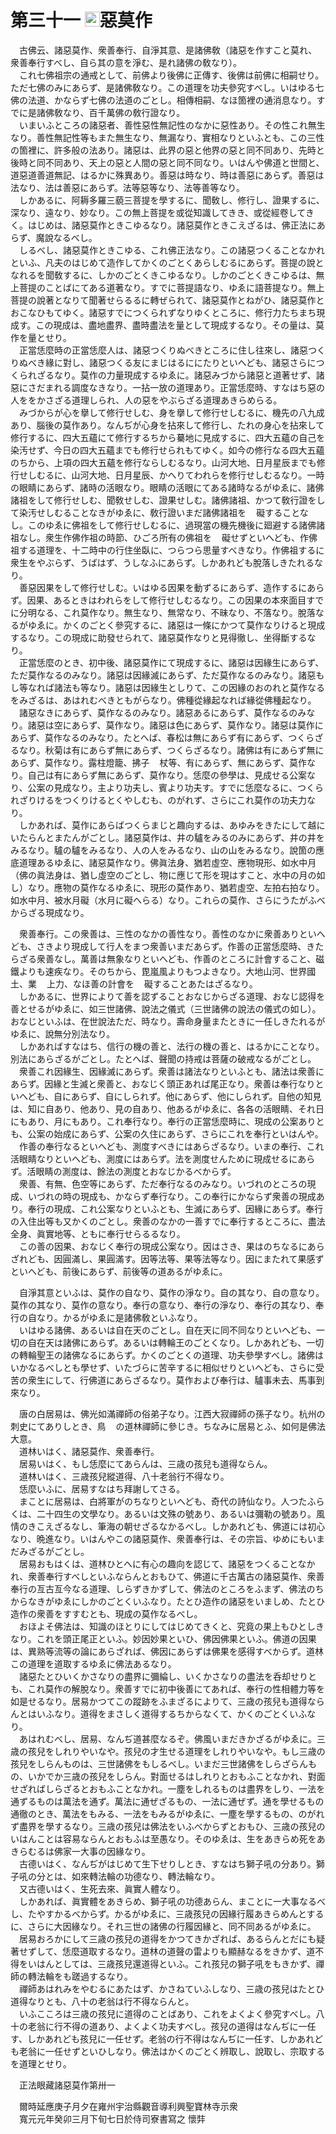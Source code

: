 # 第三十一 <img width="24" height="24" src="_c5cbYR1.png" border="0">惡莫作
　古佛云、諸惡莫作、衆善奉行、自淨其意、是諸佛敎（諸惡を作すこと莫れ、衆善奉行すべし、自ら其の意を淨む、是れ諸佛の敎なり）。  
　これ七佛祖宗の通戒として、前佛より後佛に正傳す、後佛は前佛に相嗣せり。ただ七佛のみにあらず、是諸佛敎なり。この道理を功夫參究すべし。いはゆる七佛の法道、かならず七佛の法道のごとし。相傳相嗣、なほ箇裡の通消息なり。すでに是諸佛敎なり、百千萬佛の敎行證なり。  
　いまいふところの諸惡者、善性惡性無記性のなかに惡性あり。その性これ無生なり。善性無記性等もまた無生なり、無漏なり、實相なりといふとも、この三性の箇裡に、許多般の法あり。諸惡は、此界の惡と他界の惡と同不同あり、先時と後時と同不同あり、天上の惡と人間の惡と同不同なり。いはんや佛道と世間と、道惡道善道無記、はるかに殊異あり。善惡は時なり、時は善惡にあらず。善惡は法なり、法は善惡にあらず。法等惡等なり、法等善等なり。  
　しかあるに、阿耨多羅三藐三菩提を學するに、聞敎し、修行し、證果するに、深なり、遠なり、妙なり。この無上菩提を或從知識してきき、或從經卷してきく。はじめは、諸惡莫作ときこゆるなり。諸惡莫作ときこえざるは、佛正法にあらず、魔說なるべし。  
　しるべし、諸惡莫作ときこゆる、これ佛正法なり。この諸惡つくることなかれといふ、凡夫のはじめて造作してかくのごとくあらしむるにあらず。菩提の說となれるを聞敎するに、しかのごとくきこゆるなり。しかのごとくきこゆるは、無上菩提のことばにてある道著なり。すでに菩提語なり、ゆゑに語菩提なり。無上菩提の說著となりて聞著せらるるに轉ぜられて、諸惡莫作とねがひ、諸惡莫作とおこなひもてゆく。諸惡すでにつくられずなりゆくところに、修行力たちまち現成す。この現成は、盡地盡界、盡時盡法を量として現成するなり。その量は、莫作を量とせり。  
　正當恁麼時の正當恁麼人は、諸惡つくりぬべきところに住し往來し、諸惡つくりぬべき緣に對し、諸惡つくる友にまじはるににたりといへども、諸惡さらにつくられざるなり。莫作の力量現成するゆゑに。諸惡みづから諸惡と道著せず、諸惡にさだまれる調度なきなり。一拈一放の道理あり。正當恁麼時、すなはち惡の人ををかさざる道理しられ、人の惡をやぶらざる道理あきらめらる。  
　みづからが心を擧して修行せしむ、身を擧して修行せしむるに、機先の八九成あり、腦後の莫作あり。なんぢが心身を拈來して修行し、たれの身心を拈來して修行するに、四大五蘊にて修行するちから驀地に見成するに、四大五蘊の自己を染汚せず、今日の四大五蘊までも修行せられもてゆく。如今の修行なる四大五蘊のちから、上項の四大五蘊を修行ならしむるなり。山河大地、日月星辰までも修行せしむるに、山河大地、日月星辰、かへりてわれらを修行せしむるなり。一時の眼睛にあらず、諸時の活眼なり。眼睛の活眼にてある諸時なるがゆゑに、諸佛諸祖をして修行せしむ、聞敎せしむ、證果せしむ。諸佛諸祖、かつて敎行證をして染汚せしむることなきがゆゑに、敎行證いまだ諸佛諸祖を<img width="16" height="16" src="_cjwg2Qa.png" border="0">礙することなし。このゆゑに佛祖をして修行せしむるに、過現當の機先機後に廻避する諸佛諸祖なし。衆生作佛作祖の時節、ひごろ所有の佛祖を<img width="16" height="16" src="_cjwg2Qa.png" border="0">礙せずといへども、作佛祖する道理を、十二時中の行住坐臥に、つらつら思量すべきなり。作佛祖するに衆生をやぶらず、うばはず、うしなふにあらず。しかあれども脫落しきたれるなり。  
　善惡因果をして修行せしむ。いはゆる因果を動ずるにあらず、造作するにあらず。因果、あるときはわれらをして修行せしむるなり。この因果の本來面目すでに分明なる、これ莫作なり。無生なり、無常なり、不昧なり、不落なり。脫落なるがゆゑに。かくのごとく參究するに、諸惡は一條にかつて莫作なりけると現成するなり。この現成に助發せられて、諸惡莫作なりと見得徹し、坐得斷するなり。  
　正當恁麼のとき、初中後、諸惡莫作にて現成するに、諸惡は因緣生にあらず、ただ莫作なるのみなり。諸惡は因緣滅にあらず、ただ莫作なるのみなり。諸惡もし等なれば諸法も等なり。諸惡は因緣生としりて、この因緣のおのれと莫作なるをみざるは、あはれむべきともがらなり。佛種從緣起なれば緣從佛種起なり。  
　諸惡なきにあらず、莫作なるのみなり。諸惡あるにあらず、莫作なるのみなり。諸惡は空にあらず、莫作なり。諸惡は色にあらず、莫作なり。諸惡は莫作にあらず、莫作なるのみなり。たとへば、春松は無にあらず有にあらず、つくらざるなり。秋菊は有にあらず無にあらず、つくらざるなり。諸佛は有にあらず無にあらず、莫作なり。露柱燈籠、拂子<img width="16" height="16" src="_c3ws3a5.png" border="0">杖等、有にあらず、無にあらず、莫作なり。自己は有にあらず無にあらず、莫作なり。恁麼の參學は、見成せる公案なり、公案の見成なり。主より功夫し、賓より功夫す。すでに恁麼なるに、つくられざりけるをつくりけるとくやしむも、のがれず、さらにこれ莫作の功夫力なり。  
　しかあれば、莫作にあらばつくらまじと趣向するは、あゆみをきたにして越にいたらんとまたんがごとし。諸惡莫作は、井の驢をみるのみにあらず、井の井をみるなり。驢の驢をみるなり、人の人をみるなり、山の山をみるなり。說箇の應底道理あるゆゑに、諸惡莫作なり。佛眞法身、猶若虛空、應物現形、如水中月（佛の眞法身は、猶し虛空のごとし、物に應じて形を現はすこと、水中の月の如し）なり。應物の莫作なるゆゑに、現形の莫作あり、猶若虛空、左拍右拍なり。如水中月、被水月礙（水月に礙へらる）なり。これらの莫作、さらにうたがふべからざる現成なり。  
  
　衆善奉行。この衆善は、三性のなかの善性なり。善性のなかに衆善ありといへども、さきより現成して行人をまつ衆善いまだあらず。作善の正當恁麼時、きたらざる衆善なし。萬善は無象なりといへども、作善のところに計會すること、磁鐵よりも速疾なり。そのちから、毘嵐風よりもつよきなり。大地山河、世界國土、業<img width="16" height="16" src="_cdjCTu-.png" border="0">上力、なほ善の計會を<img width="16" height="16" src="_cjwg2Qa.png" border="0">礙することあたはざるなり。  
　しかあるに、世界によりて善を認ずることおなじからざる道理、おなじ認得を善とせるがゆゑに、如三世諸佛、說法之儀式（三世諸佛の說法の儀式の如し）。おなじといふは、在世說法ただ、時なり。壽命身量またときに一任しきたれるがゆゑに、說無分別法なり。  
　しかあればすなはち、信行の機の善と、法行の機の善と、はるかにことなり。別法にあらざるがごとし。たとへば、聲聞の持戒は菩薩の破戒なるがごとし。  
　衆善これ因緣生、因緣滅にあらず。衆善は諸法なりといふとも、諸法は衆善にあらず。因緣と生滅と衆善と、おなじく頭正あれば尾正なり。衆善は奉行なりといへども、自にあらず、自にしられず。他にあらず、他にしられず。自他の知見は、知に自あり、他あり、見の自あり、他あるがゆゑに、各各の活眼睛、それ日にもあり、月にもあり。これ奉行なり。奉行の正當恁麼時に、現成の公案ありとも、公案の始成にあらず、公案の久住にあらず、さらにこれを奉行といはんや。  
　作善の奉行なるといへども、測度すべきにはあらざるなり。いまの奉行、これ活眼睛なりといへども、測度にはあらず。法を測度せんために現成せるにあらず。活眼睛の測度は、餘法の測度とおなじかるべからず。  
　衆善、有無、色空等にあらず、ただ奉行なるのみなり。いづれのところの現成、いづれの時の現成も、かならず奉行なり。この奉行にかならず衆善の現成あり。奉行の現成、これ公案なりといふとも、生滅にあらず、因緣にあらず。奉行の入住出等も又かくのごとし。衆善のなかの一善すでに奉行するところに、盡法全身、眞實地等、ともに奉行せらるるなり。  
　この善の因果、おなじく奉行の現成公案なり。因はさき、果はのちなるにあらざれども、因圓滿し、果圓滿す。因等法等、果等法等なり。因にまたれて果感ずといへども、前後にあらず、前後等の道あるがゆゑに。  
  
　自淨其意といふは、莫作の自なり、莫作の淨なり。自の其なり、自の意なり。莫作の其なり、莫作の意なり。奉行の意なり、奉行の淨なり、奉行の其なり、奉行の自なり。かるがゆゑに是諸佛敎といふなり。  
　いはゆる諸佛、あるいは自在天のごとし。自在天に同不同なりといへども、一切の自在天は諸佛にあらず。あるいは轉輪王のごとくなり。しかあれども、一切の轉輪聖王の諸佛なるにあらず。かくのごとくの道理、功夫參學すべし。諸佛はいかなるべしとも學せず、いたづらに苦辛するに相似せりといへども、さらに受苦の衆生にして、行佛道にあらざるなり。莫作および奉行は、驢事未去、馬事到來なり。  
  
　唐の白居易は、佛光如滿禪師の俗弟子なり。江西大寂禪師の孫子なり。杭州の刺史にてありしとき、鳥<img width="16" height="16" src="_cov6k_Y.png" border="0">の道林禪師に參じき。ちなみに居易とふ、如何是佛法大意。  
　道林いはく、諸惡莫作、衆善奉行。  
　居易いはく、もし恁麼にてあらんは、三歳の孩兒も道得ならん。  
　道林いはく、三歳孩兒縱道得、八十老翁行不得なり。  
　恁麼いふに、居易すなはち拜謝してさる。  
　まことに居易は、白將軍がのちなりといへども、奇代の詩仙なり。人つたふらくは、二十四生の文學なり。あるいは文殊の號あり、あるいは彌勒の號あり。風情󠄁のきこえざるなし、筆海の朝せざるなかるべし。しかあれども、佛道には初心なり、晩進なり。いはんやこの諸惡莫作、衆善奉行は、その宗旨、ゆめにもいまだみざるがごとし。  
　居易おもはくは、道林ひとへに有心の趣向を認じて、諸惡をつくることなかれ、衆善奉行すべしといふならんとおもひて、佛道に千古萬古の諸惡莫作、衆善奉行の亙古亙今なる道理、しらずきかずして、佛法のところをふまず、佛法のちからなきがゆゑにしかのごとくいふなり。たとひ造作の諸惡をいましめ、たとひ造作の衆善をすすむとも、現成の莫作なるべし。  
　おほよそ佛法は、知識のほとりにしてはじめてきくと、究竟の果上もひとしきなり。これを頭正尾正といふ。妙因妙果といひ、佛因佛果といふ。佛道の因果は、異熟等流等の論にあらざれば、佛因にあらずは佛果を感得すべからず。道林この道理を道取するゆゑに佛法あるなり。  
　諸惡たとひいくかさなりの盡界に彌綸し、いくかさなりの盡法を呑却せりとも、これ莫作の解脫なり。衆善すでに初中後善にてあれば、奉行の性相體力等を如是せるなり。居易かつてこの蹤跡をふまざるによりて、三歳の孩兒も道得ならんとはいふなり。道得をまさしく道得するちからなくて、かくのごとくいふなり。  
　あはれむべし、居易、なんぢ道甚麼なるぞ。佛風いまだきかざるがゆゑに。三歳の孩兒をしれりやいなや。孩兒の才生せる道理をしれりやいなや。もし三歳の孩兒をしらんものは、三世諸佛をもしるべし。いまだ三世諸佛をしらざらんもの、いかでか三歳の孩兒をしらん。對面せるはしれりとおもふことなかれ、對面せざればしらざるとおもふことなかれ。一塵をしれるものは盡界をしり、一法を通ずるものは萬法を通ず。萬法に通ぜざるもの、一法に通ぜず。通を學せるもの通徹のとき、萬法をもみる、一法をもみるがゆゑに、一塵を學するもの、のがれず盡界を學するなり。三歳の孩兒は佛法をいふべからずとおもひ、三歳の孩兒のいはんことは容易ならんとおもふは至愚なり。そのゆゑは、生をあきらめ死をあきらむるは佛家一大事の因緣なり。  
　古德いはく、なんぢがはじめて生下せりしとき、すなはち獅子吼の分あり。獅子吼の分とは、如來轉法輪の功德なり、轉法輪なり。  
　又古德いはく、生死去來、眞實人體なり。  
　しかあれば、眞實體をあきらめ、獅子吼の功德あらん、まことに一大事なるべし、たやすかるべからず。かるがゆゑに、三歳孩兒の因緣行履あきらめんとするに、さらに大因緣なり。それ三世の諸佛の行履因緣と、同不同あるがゆゑに。  
　居易おろかにして三歳の孩兒の道得をかつてきかざれば、あるらんとだにも疑著せずして、恁麼道取するなり。道林の道聲の雷よりも顯赫なるをきかず、道不得をいはんとしては、三歳孩兒還道得といふ。これ孩兒の獅子吼をもきかず、禪師の轉法輪をも蹉過するなり。  
　禪師あはれみをやむるにあたはず、かさねていふしなり、三歳の孩兒はたとひ道得なりとも、八十の老翁は行不得ならんと。  
　いふこころは三歳の孩兒に道得のことばあり、これをよくよく參究すべし。八十の老翁に行不得の道あり、よくよく功夫すべし。孩兒の道得はなんぢに一任す、しかあれども孩兒に一任せず。老翁の行不得はなんぢに一任す、しかあれども老翁に一任せずといひしなり。佛法はかくのごとく辨取し、說取し、宗取するを道理とせり。  
  
　正法眼藏諸惡莫作第卅一  
  
　爾時延應庚子月夕在雍州宇治縣觀音導利興聖寶林寺示衆  
　寬元元年癸卯三月下旬七日於侍司寮書寫之 懷弉